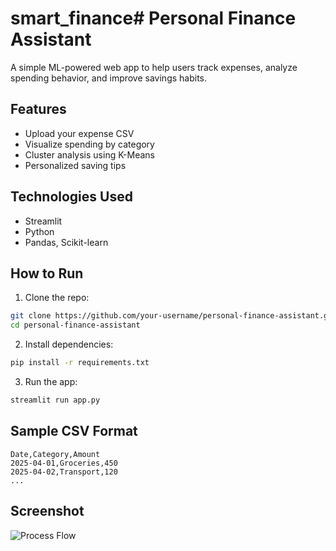 # smart_finance# Personal Finance Assistant

A simple ML-powered web app to help users track expenses, analyze spending behavior, and improve savings habits.

## Features
- Upload your expense CSV
- Visualize spending by category
- Cluster analysis using K-Means
- Personalized saving tips

## Technologies Used
- Streamlit
- Python
- Pandas, Scikit-learn

## How to Run

1. Clone the repo:
```bash
git clone https://github.com/your-username/personal-finance-assistant.git
cd personal-finance-assistant
```

2. Install dependencies:
```bash
pip install -r requirements.txt
```

3. Run the app:
```bash
streamlit run app.py
```

## Sample CSV Format

```csv
Date,Category,Amount
2025-04-01,Groceries,450
2025-04-02,Transport,120
...
```

## Screenshot

![Process Flow](assets/flowchart.png)
